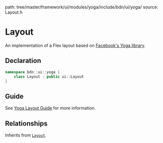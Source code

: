 path: tree/master/framework/ui/modules/yoga/include/bdn/ui/yoga/
source: Layout.h

# Layout

An implementation of a Flex layout based on [Facebook's Yoga library](https://github.com/facebook/yoga).

## Declaration

```c++
namespace bdn::ui::yoga {
	class Layout : public ui::Layout
}
```

## Guide

See [Yoga Layout Guide](../../../guides/layout/yoga.md) for more information.

## Relationships

Inherits from [`Layout`](../../ui/layout.md).

